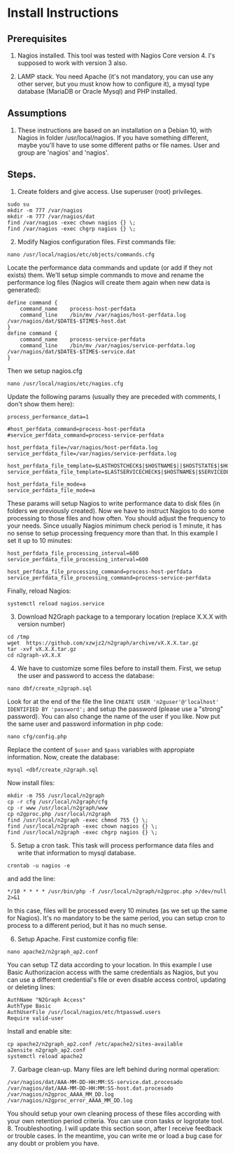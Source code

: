 # Install Instructions

## Prerequisites

1. Nagios installed.
   This tool was tested with Nagios Core version 4. I's supposed to work with version 3 also.
   
2. LAMP stack.
   You need Apache (it's not mandatory, you can use any other server, but you must know how to configure it), a mysql type database (MariaDB or Oracle Mysql) and PHP installed.
   
## Assumptions

1. These instructions are based on an installation on a Debian 10, with Nagios in folder /usr/local/nagios. If you have something different, maybe you'll have to use some different paths or file names. User and group are 'nagios' and 'nagios'.

## Steps.

1. Create folders and give access. Use superuser (root) privileges.
```
sudo su
mkdir -m 777 /var/nagios
mkdir -m 777 /var/nagios/dat
find /var/nagios -exec chown nagios {} \;
find /var/nagios -exec chgrp nagios {} \;
```
2. Modify Nagios configuration files. First commands file:
```
nano /usr/local/nagios/etc/objects/commands.cfg
```
Locate the performance data commands and update (or add if they not exists) them. We'll setup simple commands to move and rename the performance log files (Nagios will create them again when new data is generated):
```
define command {
    command_name    process-host-perfdata
    command_line    /bin/mv /var/nagios/host-perfdata.log /var/nagios/dat/$DATE$-$TIME$-host.dat
}
define command {
    command_name    process-service-perfdata
    command_line    /bin/mv /var/nagios/service-perfdata.log /var/nagios/dat/$DATE$-$TIME$-service.dat
}
```
Then we setup nagios.cfg
```
nano /usr/local/nagios/etc/nagios.cfg
```
Update the following params (usually they are preceded with comments, I don't show them here):
```
process_performance_data=1

#host_perfdata_command=process-host-perfdata
#service_perfdata_command=process-service-perfdata

host_perfdata_file=/var/nagios/host-perfdata.log
service_perfdata_file=/var/nagios/service-perfdata.log

host_perfdata_file_template=$LASTHOSTCHECK$|$HOSTNAME$||$HOSTSTATE$|$HOSTATTEMPT$|$HOSTEXECUTIONTIME$|$HOSTLATENCY$|$HOSTOUTPUT$|$HOSTPERF$
service_perfdata_file_template=$LASTSERVICECHECK$|$HOSTNAME$|$SERVICEDESC$|$SERVICESTATE$|$SERVICEATTEMPT$|$SERVICEEXECUTIONTIME$|$SERVICE$

host_perfdata_file_mode=a
service_perfdata_file_mode=a
```
These params will setup Nagios to write performance data to disk files (in folders we previously created). Now we have to instruct Nagios to do some processing to those files and how often. You should adjust the frequency to your needs. Since usually Nagios minimum check period is 1 minute, it has no sense to setup processing frequency more than that. In this example I set it up to 10 minutes:
```
host_perfdata_file_processing_interval=600
service_perfdata_file_processing_interval=600

host_perfdata_file_processing_command=process-host-perfdata
service_perfdata_file_processing_command=process-service-perfdata
```
Finally, reload Nagios:
```
systemctl reload nagios.service
```
3. Download N2Graph package to a temporary location (replace X.X.X with version number)
```
cd /tmp
wget  https://github.com/xzwjz2/n2graph/archive/vX.X.X.tar.gz
tar -xvf vX.X.X.tar.gz
cd n2graph-vX.X.X
```
4. We have to customize some files before to install them. First, we setup the user and password to access the database:
```
nano dbf/create_n2graph.sql
```
Look for at the end of the file the line `CREATE USER 'n2guser'@'localhost' IDENTIFIED BY 'password';` and setup the password (please use a "strong" password). You can also change the name of the user if you like. Now put the same user and password information in php code:
```
nano cfg/config.php
```
Replace the content of `$user` and `$pass` variables with appropiate information. Now, create the database:
```
mysql <dbf/create_n2graph.sql
```
Now install files:
```
mkdir -m 755 /usr/local/n2graph
cp -r cfg /usr/local/n2graph/cfg
cp -r www /usr/local/n2graph/www
cp n2gproc.php /usr/local/n2graph
find /usr/local/n2graph -exec chmod 755 {} \;
find /usr/local/n2graph -exec chown nagios {} \;
find /usr/local/n2graph -exec chgrp nagios {} \;
```
5. Setup a cron task. This task will process performance data files and write that information to mysql database.
```
crontab -u nagios -e
```
and add the line:
```
*/10 * * * * /usr/bin/php -f /usr/local/n2graph/n2gproc.php >/dev/null 2>&1
```
In this case, files will be processed every 10 minutes (as we set up the same for Nagios). It's no mandatory to be the same period, you can setup cron to process to a different period, but it has no much sense. 

6. Setup Apache. First customize config file:
```
nano apache2/n2graph_ap2.conf
```
You can setup TZ data according to your location. In this example I use Basic Authorizacion access with the same credentials as Nagios, but you can use a different credential's file or even disable access control, updating or deleting lines:
 ```
AuthName "N2Graph Access"
AuthType Basic
AuthUserFile /usr/local/nagios/etc/htpasswd.users
Require valid-user
```
Install and enable site:
```
cp apache2/n2graph_ap2.conf /etc/apache2/sites-available
a2ensite n2graph_ap2.conf
systemctl reload apache2
```
7. Garbage clean-up. 
Many files are left behind during normal operation:
```
/var/nagios/dat/AAA-MM-DD-HH:MM:SS-service.dat.procesado
/var/nagios/dat/AAA-MM-DD-HH:MM:SS-host.dat.procesado
/var/nagios/n2gproc_AAAA_MM_DD.log
/var/nagios/n2gproc_error_AAAA_MM_DD.log
```
You should setup your own cleaning process of these files according with your own retention period criteria. You can use cron tasks or logrotate tool.
8. Troubleshooting.
I will update this section soon, after I receive feedback or trouble cases. In the meantime, you can write me or load a bug case for any doubt or problem you have.
























